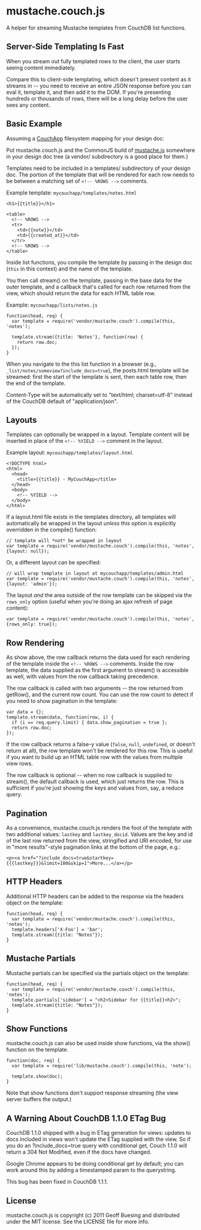 # mustache.couch.js
A helper for streaming Mustache templates from CouchDB list functions.

## Server-Side Templating Is Fast

When you stream out fully templated rows to the client, the user starts seeing content immediately.

Compare this to client-side templating, which doesn't present content as it streams in -- you need to receive an entire JSON response before you can eval it, template it, and then add it to the DOM. If you're presenting hundreds or thousands of rows, there will be a long delay before the user sees any content.

## Basic Example

Assuming a [CouchApp](http://couchapp.org/) filesystem mapping for your design doc:

Put mustache.couch.js and the CommonJS build of [mustache.js](http://github.com/janl/mustache.js) somewhere in your design doc tree (a vendor/ subdirectory is a good place for them.)

Templates need to be included in a templates/ subdirectory of your design doc. The portion of the template that will be rendered for each row needs to be between a matching set of ```<!-- %ROWS -->``` comments.

Example template: ```mycouchapp/templates/notes.html```

    <h1>{{title}}</h1>
    
    <table>
      <!-- %ROWS -->
      <tr>
        <td>{{note}}</td>
        <td>{{created_at}}</td>
      </tr>
      <!-- %ROWS -->
    </table>

Inside list functions, you compile the template by passing in the design doc (```this``` in this context) and the name of the template. 

You then call stream() on the template, passing in the base data for the outer template, and a callback that's called for each row returned from the view, which should return the data for each HTML table row.

Example: ```mycouchapp/lists/notes.js```

    function(head, req) {
      var template = require('vendor/mustache.couch').compile(this, 'notes');
  
      template.stream({title: 'Notes'}, function(row) {
        return row.doc;
      });
    }

When you navigate to the this list function in a browser (e.g., ```_list/notes/someview?include_docs=true```), the posts.html template will be streamed: first the start of the template is sent, then each table row, then the end of the template.

Content-Type will be automatically set to "text/html; charset=utf-8" instead of the CouchDB default of "application/json".

## Layouts

Templates can optionally be wrapped in a layout. Template content will be inserted in place of the ```<!-- %YIELD -->``` comment in the layout.

Example layout: ```mycouchapp/templates/layout.html```

    <!DOCTYPE html>
    <html>
      <head>
        <title>{{title}} - MyCouchApp</title>
      </head>
      <body>
        <!-- %YIELD -->
      </body>
    </html>
    
If a layout.html file exists in the templates directory, all templates will automatically be wrapped in the layout *unless* this option is explicitly overridden in the compile() function:
    
    // template will *not* be wrapped in layout
    var template = require('vendor/mustache.couch').compile(this, 'notes', {layout: null});
    
Or, a different layout can be specified:

    // will wrap template in layout at mycouchapp/templates/admin.html
    var template = require('vendor/mustache.couch').compile(this, 'notes', {layout: 'admin'});
    
The layout *and* the area outside of the row template can be skipped via the ```rows_only``` option (useful when you're doing an ajax refresh of page content):

    var template = require('vendor/mustache.couch').compile(this, 'notes', {rows_only: true});

## Row Rendering

As show above, the row callback returns the data used for each rendering of the template inside the ```<!-- %ROWS -->``` comments. Inside the row template, the data supplied as the first argument to stream() is accessible as well, with values from the row callback taking precedence.

The row callback is called with two arguments -- the row returned from getRow(), and the current row count. You can use the row count to detect if you need to show pagination in the template:

    var data = {};
    template.stream(data, function(row, i) {
      if (i == req.query.limit) { data.show_pagination = true };
      return row.doc;
    });

If the row callback returns a false-y value (```false```, ```null```, ```undefined```, or doesn't return at all), the row template won't be rendered for this row. This is useful if you want to build up an HTML table row with the values from multiple view rows.

The row callback is optional -- when no row callback is supplied to stream(), the default callback is used, which just returns the row. This is sufficient if you're just showing the keys and values from, say, a reduce query.

## Pagination

As a convenience, mustache.couch.js renders the foot of the template with two additional values: ```lastkey``` and ```lastkey_docid```. Values are the key and id of the last row returned from the view, stringified and URI encoded, for use in "more results"-style pagination links at the bottom of the page, e.g.:

    <p><a href="?include_docs=true&startkey={{{lastkey}}}&limit=100&skip=1">More...</a></p>

## HTTP Headers

Additional HTTP headers can be added to the response via the headers object on the template:

    function(head, req) {
      var template = require('vendor/mustache.couch').compile(this, 'notes');
      template.headers['X-Foo'] = 'bar';
      template.stream({title: "Notes"});
    }

## Mustache Partials

Mustache partials can be specified via the partials object on the template:

    function(head, req) {
      var template = require('vendor/mustache.couch').compile(this, 'notes');
      template.partials['sidebar'] = "<h2>Sidebar for {{title}}<h2>";
      template.stream({title: "Notes"});
    }

## Show Functions

mustache.couch.js can also be used inside show functions, via the show() function on the template.

    function(doc, req) {
      var template = require('lib/mustache.couch').compile(this, 'note');
  
      template.show(doc);
    }

Note that show functions don't support response streaming (the view server buffers the output.)

## A Warning About CouchDB 1.1.0 ETag Bug

CouchDB 1.1.0 shipped with a bug in ETag generation for views: updates to docs included in views won't update the ETag supplied with the view. So if you do an ?include_docs=true query with conditional get, Couch 1.1.0 will return a 304 Not Modified, even if the docs have changed.

Google Chrome appears to be doing conditional get by default; you can work around this by adding a timestamped param to the querystring.

This bug has been fixed in CouchDB 1.1.1.

## License

mustache.couch.js is copyright (c) 2011 Geoff Buesing and distributed under the MIT license. See the LICENSE file for more info.